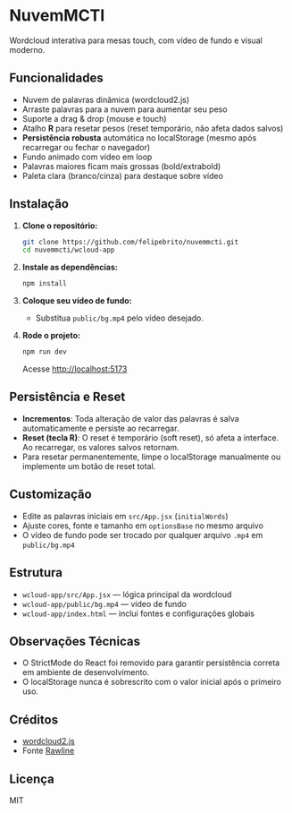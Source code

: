 # NuvemMCTI

Wordcloud interativa para mesas touch, com vídeo de fundo e visual moderno.

## Funcionalidades
- Nuvem de palavras dinâmica (wordcloud2.js)
- Arraste palavras para a nuvem para aumentar seu peso
- Suporte a drag & drop (mouse e touch)
- Atalho **R** para resetar pesos (reset temporário, não afeta dados salvos)
- **Persistência robusta** automática no localStorage (mesmo após recarregar ou fechar o navegador)
- Fundo animado com vídeo em loop
- Palavras maiores ficam mais grossas (bold/extrabold)
- Paleta clara (branco/cinza) para destaque sobre vídeo

## Instalação

1. **Clone o repositório:**
   ```sh
   git clone https://github.com/felipebrito/nuvemmcti.git
   cd nuvemmcti/wcloud-app
   ```
2. **Instale as dependências:**
   ```sh
   npm install
   ```
3. **Coloque seu vídeo de fundo:**
   - Substitua `public/bg.mp4` pelo vídeo desejado.

4. **Rode o projeto:**
   ```sh
   npm run dev
   ```
   Acesse [http://localhost:5173](http://localhost:5173)

## Persistência e Reset
- **Incrementos**: Toda alteração de valor das palavras é salva automaticamente e persiste ao recarregar.
- **Reset (tecla R)**: O reset é temporário (soft reset), só afeta a interface. Ao recarregar, os valores salvos retornam.
- Para resetar permanentemente, limpe o localStorage manualmente ou implemente um botão de reset total.

## Customização
- Edite as palavras iniciais em `src/App.jsx` (`initialWords`)
- Ajuste cores, fonte e tamanho em `optionsBase` no mesmo arquivo
- O vídeo de fundo pode ser trocado por qualquer arquivo `.mp4` em `public/bg.mp4`

## Estrutura
- `wcloud-app/src/App.jsx` — lógica principal da wordcloud
- `wcloud-app/public/bg.mp4` — vídeo de fundo
- `wcloud-app/index.html` — inclui fontes e configurações globais

## Observações Técnicas
- O StrictMode do React foi removido para garantir persistência correta em ambiente de desenvolvimento.
- O localStorage nunca é sobrescrito com o valor inicial após o primeiro uso.

## Créditos
- [wordcloud2.js](https://github.com/timdream/wordcloud2.js)
- Fonte [Rawline](https://fonts.google.com/specimen/Rawline)

## Licença
MIT 